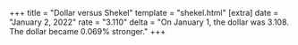 +++
title = "Dollar versus Shekel"
template = "shekel.html"
[extra]
date = "January  2, 2022"
rate = "3.110"
delta = "On January  1, the dollar was 3.108. The dollar became 0.069% stronger."
+++
